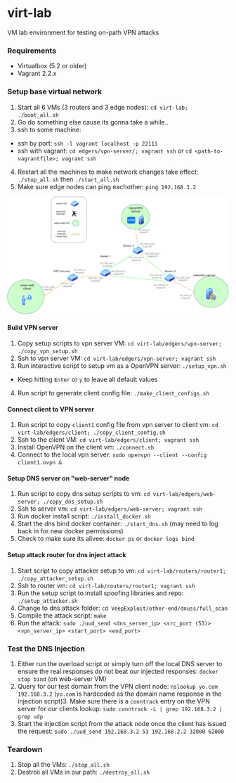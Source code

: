 # virt-lab
VM lab environment for testing on-path VPN attacks


### Requirements

* Virtualbox (5.2 or older)
* Vagrant 2.2.x


### Setup base virtual network

1. Start all 6 VMs (3 routers and 3 edge nodes): `cd virt-lab; ./boot_all.sh`
2. Go do something else cause its gonna take a while..
3. ssh to some machine: 
  * ssh by port: `ssh -l vagrant localhost -p 22111`  
  * ssh with vagrant: `cd edgers/vpn-server/; vagrant ssh` or `cd <path-to-vagrantfile>; vagrant ssh`
4. Restart all the machines to make network changes take effect: `./stop_all.sh` then `./start_all.sh`
5. Make sure edge nodes can ping eachother: `ping 192.168.3.2`

![picture](diagrams/virtlab-setup.jpg)


#### Build VPN server

1. Copy setup scripts to vpn server VM: `cd virt-lab/edgers/vpn-server; ./copy_vpn_setup.sh`
2. Ssh to vpn server VM: `cd virt-lab/edgers/vpn-server; vagrant ssh`
3. Run interactive script to setup vm as a OpenVPN server: `./setup_vpn.sh`
* Keep hitting `Enter` or `y` to leave all default values
4. Run script to generate client config file: `./make_client_configs.sh`

#### Connect client to VPN server

1. Run script to copy `client1` config file from vpn server to client vm: `cd virt-lab/edgers/client; ./copy_client_config.sh`
2. Ssh to the client VM: `cd virt-lab/edgers/client; vagrant ssh`
2. Install OpenVPN on the client vm: `./connect.sh`
3. Connect to the local vpn server: `sudo openvpn --client --config client1.ovpn &`

#### Setup DNS server on "web-server" node

1. Run script to copy dns setup scripts to vm: `cd virt-lab/edgers/web-server; ./copy_dns_setup.sh`
2. Ssh to server vm: `cd virt-lab/edgers/web-server; vagrant ssh`
3. Run docker install script: `./install_docker.sh`
4. Start the dns bind docker container: `./start_dns.sh` (may need to log back in for new docker permissions)
5. Check to make sure its alivee: `docker ps` or `docker logs bind`


#### Setup attack router for dns inject attack

1. Start script to copy attacker setup to vm: `cd virt-lab/routers/router1; ./copy_attacker_setup.sh`
2. Ssh to router vm: `cd virt-lab/routers/router1; vagrant ssh`
3. Run the setup script to install spoofing libraries and repo: `./setup_attacker.sh`
4. Change to dns attack folder: `cd VeepExploit/other-end/dnuss/full_scan`
5. Compile the attack script: `make`
6. Run the attack: `sudo ./uud_send <dns_server_ip> <src_port (53)> <vpn_server_ip> <start_port> <end_port>`




### Test the DNS Injection

1. Either run the overload script or simply turn off the local DNS server to ensure the real responses do not beat our injected responses: `docker stop bind` (on web-server VM)
2. Query for our test domain from the VPN client node: `nslookup yo.com 192.168.3.2` (`yo.com` is hardcoded as the domain name response in the injection script)3. Make sure there is a `conntrack` entry on the VPN server for our clients lookup: `sudo conntrack -L | grep 192.168.3.2 | grep udp`
4. Start the injection script from the attack node once the client has issued the request: `sudo ./uud_send 192.168.3.2 53 192.168.2.2 32000 62000`


### Teardown

1. Stop all the VMs: `./stop_all.sh`
2. Destroii all VMs in our path: `./destroy_all.sh`


